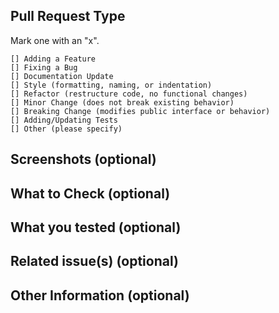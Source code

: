 ## Pull Request Type
Mark one with an "x".
```
[] Adding a Feature
[] Fixing a Bug
[] Documentation Update
[] Style (formatting, naming, or indentation)
[] Refactor (restructure code, no functional changes)
[] Minor Change (does not break existing behavior)
[] Breaking Change (modifies public interface or behavior)
[] Adding/Updating Tests 
[] Other (please specify)
```

## Screenshots (optional)


## What to Check (optional)


## What you tested (optional)


## Related issue(s) (optional)


## Other Information (optional)

